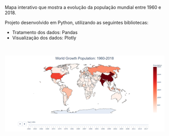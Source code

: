 Mapa interativo que mostra a evolução da população mundial entre 1960 e 2018.

Projeto desenvolvido em Python, utilizando as seguintes bibliotecas:
* Tratamento dos dados: Pandas
* Visualização dos dados: Plotly
<br>
<br>

<div align="center">
	<img src="https://github.com/JCazarotto/world-population-growth-analysis/blob/main/dashboard.png" alt="Dashboard PlotLy"/>
</div>
